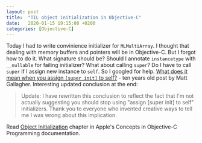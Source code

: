 ```yaml
---
layout: post
title:  "TIL object initialization in Objective-C"
date:   2020-01-15 19:15:00 +0200
categories: [Objective-C]
---
```

Today I had to write convinience initializer for `MLMultiArray`. I thought that dealing with memory buffers and pointers will be in Objective-C. But I forgot how to do it. What signature should be? Should I annotate `instancetype` with `__nullable` for failing initializer? What about calling `super`? Do I have to call `super` if I assign new instance to `self`. So I googled for help.  [What does it mean when you assign `[super init]` to self?](https://www.cocoawithlove.com/2009/04/what-does-it-mean-when-you-assign-super.html) - ten years old post by Matt Gallagher. Interesting updated conclusion at the end:

> Update: I have rewritten this conclusion to reflect the fact that I'm not actually suggesting you should stop using "assign [super init] to self" initializers. Thank you to everyone who invented creative ways to tell me I was wrong about this implication.

Read [Object Initialization](https://developer.apple.com/library/archive/documentation/General/Conceptual/CocoaEncyclopedia/Initialization/Initialization.html#//apple_ref/doc/uid/TP40010810-CH6-SW58) chapter in Apple's Concepts in Objective-C Programming documentation.

